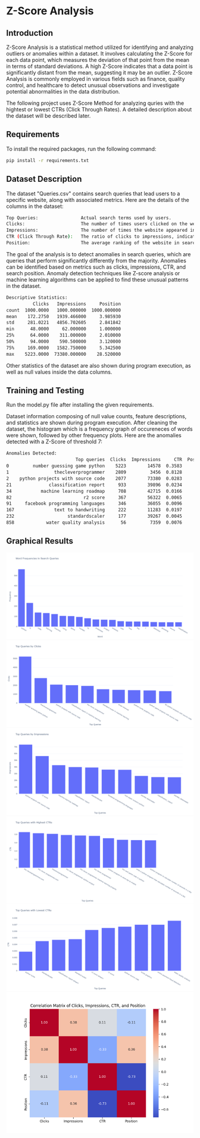 # Z-Score Analysis

## Introduction

Z-Score Analysis is a statistical method utilized for identifying and analyzing outliers or anomalies within a dataset. It involves calculating the Z-Score for each data point, which measures the deviation of that point from the mean in terms of standard deviations. A high Z-Score indicates that a data point is significantly distant from the mean, suggesting it may be an outlier. Z-Score Analysis is commonly employed in various fields such as finance, quality control, and healthcare to detect unusual observations and investigate potential abnormalities in the data distribution.

The following project uses Z-Score Method for analyzing quries with the hightest or lowest CTRs (Click Through Rates). A detailed description about the dataset will be described later.

## Requirements

To install the required packages, run the following command:

```bash
pip install -r requirements.txt
```

## Dataset Description

The dataset "Queries.csv" contains search queries that lead users to a specific website, along with associated metrics. Here are the details of the columns in the dataset:

```bash
Top Queries:                Actual search terms used by users.
Clicks:                     The number of times users clicked on the website after using the query.
Impressions:                The number of times the website appeared in search results for the query.
CTR (Click Through Rate):   The ratio of clicks to impressions, indicating the effectiveness of the query in leading users to the website.
Position:                   The average ranking of the website in search results for the query.
```
The goal of the analysis is to detect anomalies in search queries, which are queries that perform significantly differently from the majority. Anomalies can be identified based on metrics such as clicks, impressions, CTR, and search position. Anomaly detection techniques like Z-score analysis or machine learning algorithms can be applied to find these unusual patterns in the dataset.

```bash
Descriptive Statistics:
          Clicks   Impressions     Position
count  1000.0000   1000.000000  1000.000000
mean    172.2750   1939.466000     3.985930
std     281.0221   4856.702605     2.841842
min      48.0000     62.000000     1.000000
25%      64.0000    311.000000     2.010000
50%      94.0000    590.500000     3.120000
75%     169.0000   1582.750000     5.342500
max    5223.0000  73380.000000    28.520000
```

Other statistics of the dataset are also shown during program execution, as well as null values inside the data columns.

## Training and Testing

Run the model.py file after installing the given requirements.

Dataset information composing of null value counts, feature descriptions, and statistics are shown during program execution. After cleaning the dataset, the histogram which is a frequency graph of occureneces of words were shown, followed by other frequency plots. 
Here are the anomalies detected with a Z-Score of threshold 7:

```bash
Anomalies Detected:
                          Top queries  Clicks  Impressions     CTR  Position
0         number guessing game python    5223        14578  0.3583      1.61
1                 thecleverprogrammer    2809         3456  0.8128      1.02
2    python projects with source code    2077        73380  0.0283      5.94
21              classification report     933        39896  0.0234      7.53
34           machine learning roadmap     708        42715  0.0166      8.97
82                           r2 score     367        56322  0.0065      9.33
91     facebook programming languages     346        36055  0.0096      1.58
167               text to handwriting     222        11283  0.0197     28.52
232                    standardscaler     177        39267  0.0045     10.23
858            water quality analysis      56         7359  0.0076     27.56
```

## Graphical Results

![1](Graphs/newplot%20(1).png)
![2](Graphs/newplot%20(2).png)
![3](Graphs/newplot%20(3).png)
![4](Graphs/newplot%20(4).png)
![5](Graphs/newplot%20(5).png)
![Correlation Matrix](Graphs/correlation_matrix_heatmap.png)




